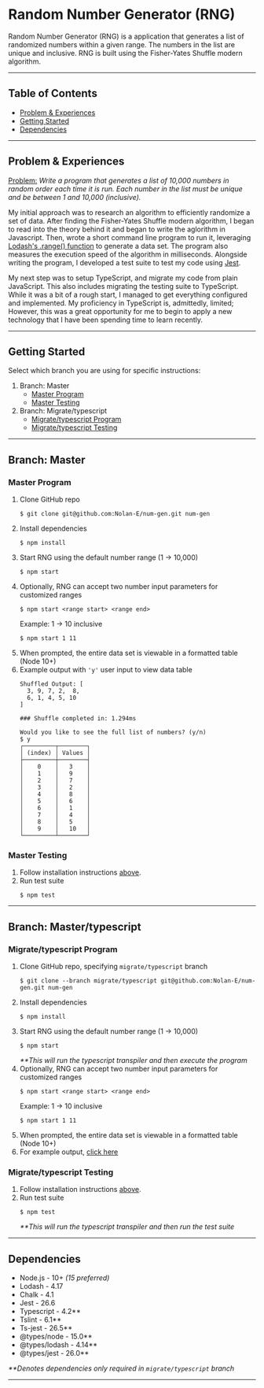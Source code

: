 # Random Number Generator (RNG)

Random Number Generator (RNG) is a application that generates a list of randomized numbers within a given range. The numbers in the list are unique and inclusive. RNG is built using the Fisher-Yates Shuffle modern algorithm.

***
## Table of Contents
  - [Problem & Experiences](#problem--experiences)
  - [Getting Started](#getting-started)
  - [Dependencies](#dependencies)

***
## Problem & Experiences
<u>Problem:</u> <em>Write a program that generates a list of 10,000 numbers in random order each time it is run. Each number in the list must be unique and be between 1 and 10,000 (inclusive).</em>

My initial approach was to research an algorithm to efficiently randomize a set of data. After finding the Fisher-Yates Shuffle modern algorithm, I began to read into the theory behind it and began to write the aglorithm in Javascript. Then, wrote a short command line program to run it, leveraging [Lodash's .range() function](https://lodash.com/docs/4.17.15#range) to generate a data set. The program also measures the execution speed of the algorithm in milliseconds. Alongside writing the program, I developed a test suite to test my code using [Jest](https://jestjs.io/).

My next step was to setup TypeScript, and migrate my code from plain JavaScript. This also includes migrating the testing suite to TypeScript. While it was a bit of a rough start, I managed to get everything configured and implemented. My proficiency in TypeScript is, admittedly, limited; However, this was a great opportunity for me to begin to apply a new technology that I have been spending time to learn recently.
***
## Getting Started
Select which branch you are using for specific instructions:
  1. Branch: Master
     - [Master Program](#master-program)
     - [Master Testing](#master-testing) 
  2. Branch: Migrate/typescript
     - [Migrate/typescript Program](#migratetypescript-program)
     - [Migrate/typescript Testing](#migratetypescript-testing)
***
## Branch: Master
### Master Program
  1.  Clone GitHub repo
        ```shell
        $ git clone git@github.com:Nolan-E/num-gen.git num-gen
        ```
  2.  Install dependencies
        ```shell
        $ npm install
        ```
  3.  Start RNG using the default number range (1 -> 10,000)
        ```shell
        $ npm start
        ```
  4.  Optionally, RNG can accept two number input parameters for customized ranges
        ```shell
        $ npm start <range start> <range end>
        ```
      Example: 1 -> 10 inclusive
        ```shell
        $ npm start 1 11
        ```
  5.  When prompted, the entire data set is viewable in a formatted table (Node 10+)
  6.  Example output with `'y'` user input to view data table
        ```shell
        Shuffled Output: [
          3, 9, 7, 2,  8,
          6, 1, 4, 5, 10
        ]

        ### Shuffle completed in: 1.294ms

        Would you like to see the full list of numbers? (y/n)
        $ y
        ┌─────────┬────────┐
        │ (index) │ Values │
        ├─────────┼────────┤
        │    0    │   3    │
        │    1    │   9    │
        │    2    │   7    │
        │    3    │   2    │
        │    4    │   8    │
        │    5    │   6    │
        │    6    │   1    │
        │    7    │   4    │
        │    8    │   5    │
        │    9    │   10   │
        └─────────┴────────┘
        ```

### Master Testing
  1. Follow installation instructions [above](#branch-master).
  2. Run test suite
        ```shell
        $ npm test
        ```
***
## Branch: Master/typescript
### Migrate/typescript Program
  1.  Clone GitHub repo, specifying `migrate/typescript` branch
        ```shell
        $ git clone --branch migrate/typescript git@github.com:Nolan-E/num-gen.git num-gen
        ```
  2.  Install dependencies
        ```shell
        $ npm install
        ```
  3.  Start RNG using the default number range (1 -> 10,000)
        ```shell
        $ npm start
        ```
      <em>**This will run the typescript transpiler and then execute the program</em>
  4.  Optionally, RNG can accept two number input parameters for customized ranges
        ```shell
        $ npm start <range start> <range end>
        ```
      Example: 1 -> 10 inclusive
        ```shell
        $ npm start 1 11
        ```
  5.  When prompted, the entire data set is viewable in a formatted table (Node 10+)
  6.  For example output, [click here](#branch-master)
### Migrate/typescript Testing
  1. Follow installation instructions [above](#branch-master).
  3. Run test suite
        ```shell
        $ npm test
        ```
      <em>**This will run the typescript transpiler and then run the test suite</em>
***

## Dependencies
  - Node.js - 10+ <em>(15 preferred)</em>
  - Lodash - 4.17
  - Chalk - 4.1
  - Jest - 26.6
  - Typescript - 4.2**
  - Tslint - 6.1**
  - Ts-jest - 26.5**
  - @types/node - 15.0**
  - @types/lodash - 4.14**
  - @types/jest - 26.0**

<em>**Denotes dependencies only required in `migrate/typescript` branch</em>
***